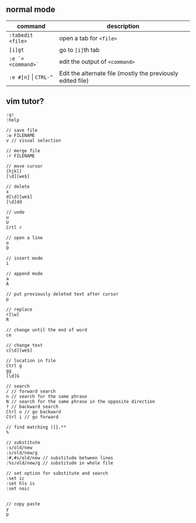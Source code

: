 ## normal mode

|command|description|
|-----|-----|
|`:tabedit <file>`|open a tab for `<file>`|
|`[i]gt`|go to `[i]`th tab|
|``:e `=<command>` ``|edit the output of `<command>`|
|`:e #[n]` \| `CTRL-^`|Edit the alternate file (mostly the previously edited file)|


## vim tutor?
```vim
:q!
:help

// save file
:w FILENAME
v // visual selection

// merge file
:r FILENAME

// move cursor
[hjkl]
[\d][we$]

// delete
x
d[\d][we$]
[\d]dd

// undo
u
U
Crtl r

// open a line
o
O

// insert mode
i

// append mode
a
A

// put previously deleted text after cursor
p

// replace
r[\w]
R

// change until the end of word
ce

// change text
c[\d][we$]

// location in file
Ctrl g
gg
[\d]G

// search
/ // forward search
n // search for the same phrase
N // search for the same phrase in the opposite direction
? // backward search
Ctrl o // go backward
Ctrl i // go forward

// find matching )]}.**
%

// substitute
:s/old/new
:s/old/new/g
:#,#s/old/new // substitude between lines
:%s/old/new/g // substitude in whole file

// set option for substitute and search
:set ic
:set hls is
:set noic


// copy paste
y
p
```
